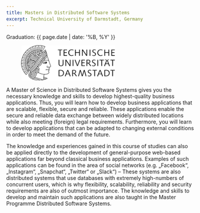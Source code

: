 ```yaml
---
title: Masters in Distributed Software Systems
excerpt: Technical University of Darmstadt, Germany
---
```

Graduation: {{ page.date | date: '%B, %Y' }}

<figure style="width:250px" class="align-left">
  <img src="/assets/images/tu-darmstadt-logo.png" alt="">
</figure>

A Master of Science in Distributed Software Systems gives you the necessary knowledge and skills to develop highest-quality business applications. Thus, you will learn how to develop business applications that are scalable, flexible, secure and reliable. These applications enable the secure and reliable data exchange between widely distributed locations while also meeting (foreign) legal requirements. Furthermore, you will learn to develop applications that can be adapted to changing external conditions in order to meet the demand of the future.

The knowledge and experiences gained in this course of studies can also be applied directly to the development of general-purpose web-based applications far beyond classical business applications. Examples of such applications can be found in the area of social networks (e.g. „Facebook“, „Instagram“, „Snapchat“, „Twitter“ or „Slack“) – These systems are also distributed systems that use databases with extremely high-numbers of concurrent users, which is why flexibility, scalability, reliability and security requirements are also of outmost importance. The knowledge and skills to develop and maintain such applications are also taught in the Master Programme Distributed Software Systems.